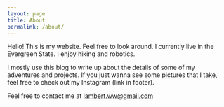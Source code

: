 ```yaml
---
layout: page
title: About
permalink: /about/
---
```


Hello! This is my website. Feel free to look around.
I currently live in the Evergreen State.
I enjoy hiking and robotics.

I mostly use this blog to write up about the details of some of my adventures and projects. If you just wanna see some pictures that I take, feel free to check out my Instagram (link in footer).

Feel free to contact me at [lambert.ww@gmail.com](mailto:lambert.ww@gmail.com)
